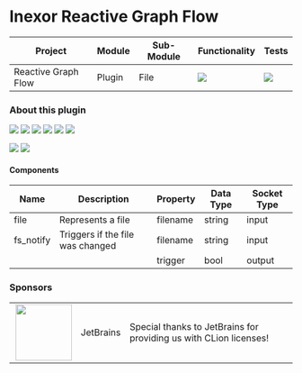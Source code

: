 # Inexor Reactive Graph Flow

| Project             | Module | Sub-Module | Functionality                                                        | Tests                                                                                                                                                |
|---------------------|--------|------------|----------------------------------------------------------------------|------------------------------------------------------------------------------------------------------------------------------------------------------|
| Reactive Graph Flow | Plugin | File       | <img src="https://img.shields.io/badge/state-completed-brightgreen"> | [<img src="https://img.shields.io/codecov/c/github/inexorgame/inexor-rgf-plugin-file">](https://app.codecov.io/gh/inexorgame/inexor-rgf-plugin-file) |

### About this plugin

[<img src="https://img.shields.io/badge/Language-Rust-brightgreen">](https://www.rust-lang.org/)
[<img src="https://img.shields.io/badge/Platforms-Linux%20%26%20Windows-brightgreen">]()
[<img src="https://img.shields.io/github/actions/workflow/status/inexorgame/inexor-rgf-plugin-file/rust.yml">](https://github.com/inexorgame/inexor-rgf-plugin-file/actions?query=workflow%3ARust)
[<img src="https://img.shields.io/github/last-commit/inexorgame/inexor-rgf-plugin-file">]()
[<img src="https://img.shields.io/github/languages/code-size/inexorgame/inexor-rgf-plugin-file">]()
[<img src="https://img.shields.io/codecov/c/github/inexorgame/inexor-rgf-plugin-file">](https://app.codecov.io/gh/inexorgame/inexor-rgf-plugin-file)

[<img src="https://img.shields.io/github/license/inexorgame/inexor-rgf-plugin-file">](https://github.com/inexorgame/inexor-rgf-plugin-file/blob/main/LICENSE)
[<img src="https://img.shields.io/discord/698219248954376256?logo=discord">](https://discord.com/invite/acUW8k7)

#### Components

| Name      | Description                      | Property | Data Type | Socket Type |
|-----------|----------------------------------|----------|-----------|-------------|
| file      | Represents a file                | filename | string    | input       |
| fs_notify | Triggers if the file was changed | filename | string    | input       |
|           |                                  | trigger  | bool      | output      |

### Sponsors

|                                                                                                                                                                                                                            |             |                                                                   |
|----------------------------------------------------------------------------------------------------------------------------------------------------------------------------------------------------------------------------|-------------|-------------------------------------------------------------------|
| <a href="https://www.jetbrains.com/?from=github.com/inexorgame"><img align="right" width="100" height="100" src="https://raw.githubusercontent.com/inexorgame/inexor-rgf-plugin-file/main/docs/images/icon_CLion.svg"></a> | JetBrains   | Special thanks to JetBrains for providing us with CLion licenses! |
